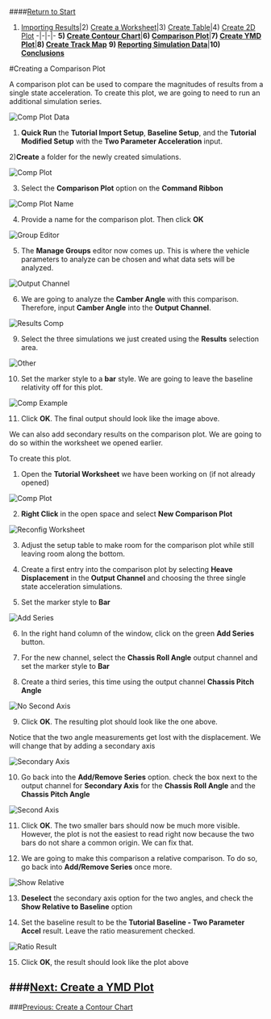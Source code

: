 ####[Return to Start](1_Tutorial_3.md)

1) [Importing Results](2_Importing_Results.md)|2) [Create a Worksheet](3_Create_Worksheet.md)|3) [Create Table](4_CreateTable.md)|4) [Create 2D Plot](5_2DChart.md)
-|-|-|-
__5) [Create Contour Chart](6_ContourChart.md)__|__6) [Comparison Plot](7_CompPlot.md)__|__7) [Create YMD Plot](8_YMDPlot.md)__|__8) [Create Track Map](9_TrackMap.md)__
__9) [Reporting Simulation Data](10_SimReport.md)__|__10) [Conclusions](11_Conclusion.md)__

#Creating a Comparison Plot

A comparison plot can be used to compare the magnitudes of results from a single state acceleration. To create this plot, we are going to need to run an additional simulation series.

![Comp Plot Data](../img/comp_plot_data.png)

1) __Quick Run__ the __Tutorial Import Setup__, __Baseline Setup__, and the __Tutorial Modified Setup__ with the __Two Parameter Acceleration__ input.

2)__Create__ a folder for the newly created simulations.

![Comp Plot](../img/comp_plot.png)

3) Select the __Comparison Plot__ option on the __Command Ribbon__

![Comp Plot Name](../img/comp_plot_name.png)

4) Provide a name for the comparison plot. Then click __OK__

![Group Editor](../img/group_editor.png)

5) The __Manage Groups__ editor now comes up. This is where the vehicle parameters to analyze can be chosen and what data sets will be analyzed.

![Output Channel](../img/output_channel.png)

6) We are going to analyze the __Camber Angle__ with this comparison. Therefore, input __Camber Angle__ into the __Output Channel__.

![Results Comp](../img/results_comp.png)

9) Select the three simulations we just created using the __Results__ selection area.

![Other](other_options_comp.png)

10) Set the marker style to a __bar__ style. We are going to leave the baseline relativity off for this plot.

![Comp Example](../img/comp_example.png)

11) Click __OK__. The final output should look like the image above.

We can also add secondary results on the comparison plot. We are going to do so within the worksheet we opened earlier.

To create this plot.

1) Open the __Tutorial Worksheet__ we have been working on (if not already opened)

![Comp Plot](../img/new_comp_plot.png)

2) __Right Click__ in the open space and select __New Comparison Plot__

![Reconfig Worksheet](../img/reconfig_worksheet.png)

3) Adjust the setup table to make room for the comparison plot while still leaving room along the bottom.

4) Create a first entry into the comparison plot by selecting __Heave Displacement__ in the __Output Channel__ and choosing the three single state acceleration simulations.

5) Set the marker style to __Bar__

![Add Series](../img/add_series.png)

6) In the right hand column of the window, click on the green __Add Series__ button.

7) For the new channel, select the __Chassis Roll Angle__ output channel and set the marker style to __Bar__

8) Create a third series, this time using the output channel __Chassis Pitch Angle__

![No Second Axis](../img/no_second_axis.png)

9) Click __OK__. The resulting plot should look like the one above. 

Notice that the two angle measurements get lost with the displacement. We will change that by adding a secondary axis

![Secondary Axis](secondary_axis.png)

10) Go back into the __Add/Remove Series__ option. check the box next to the output channel for __Secondary Axis__ for the __Chassis Roll Angle__ and the __Chassis Pitch Angle__

![Second Axis](second_axis.png)

11) Click __OK__. The two smaller bars should now be much more visible. However, the plot is not the easiest to read right now because the two bars do not share a common origin. We can fix that.

12) We are going to make this comparison a relative comparison. To do so, go back into __Add/Remove Series__ once more.

![Show Relative](../img/show_relative.PNG)

13) __Deselect__ the secondary axis option for the two angles, and check the __Show Relative to Baseline__ option

14) Set the baseline result to be the __Tutorial Baseline - Two Parameter Accel__ result. Leave the ratio measurement checked.

![Ratio Result](../img/ratio_result.png)

15) Click __OK__, the result should look like the plot above

###[Next: Create a YMD Plot](8_YMDPlot.md)
---
###[Previous: Create a Contour Chart](6_ContourChart.md)